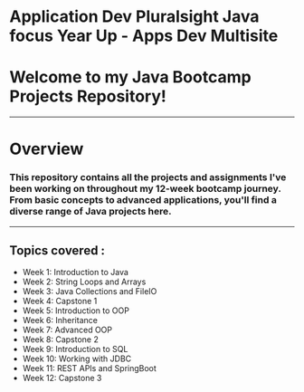 # Application Dev Pluralsight Java focus Year Up - Apps Dev Multisite
# Welcome to my Java Bootcamp Projects Repository!
---
# Overview
### This repository contains all the projects and assignments I've been working on throughout my 12-week bootcamp journey. From basic concepts to advanced applications, you'll find a diverse range of Java projects here.
--- 
## Topics covered : 

- Week 1: Introduction to Java
- Week 2: String Loops and Arrays
- Week 3: Java Collections and FileIO
- Week 4: Capstone 1
- Week 5: Introduction to OOP
- Week 6: Inheritance
- Week 7: Advanced OOP
- Week 8: Capstone 2
- Week 9: Introduction to SQL
- Week 10: Working with JDBC
- Week 11: REST APIs and SpringBoot
- Week 12: Capstone 3

